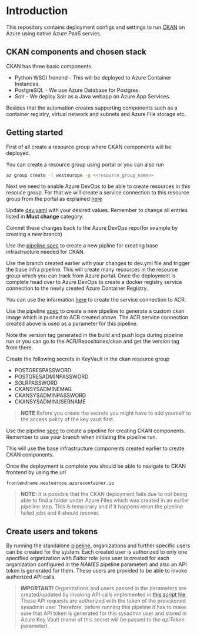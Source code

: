 # Introduction

This repository contains deployment configs and settings to run [CKAN](https://ckan.org/) on Azure using native Azure PaaS servies.

## CKAN components and chosen stack

CKAN has three basic components

* Python WSGI fronend - This will be deployed to Azure Container Instances.
* PostgreSQL - We use Azure Database for Postgres.
* Solr - We deploy Solr as a Java webapp on Azure App Services.

Besides that the automation creates supporting components such as a container registry, virtual network and subnets and Azure File storage etc.

## Getting started

First of all create a resource group where CKAN components will be deployed.

You can create a resource group using portal or you can also run

```bash
az group create -l westeurope -g <<resource_group_name>>
```

Next we need to enable Azure DevOps to be able to create resources in this resouce group. For that we will create a service connection to this resource group from the portal as explained [here](https://docs.microsoft.com/en-us/azure/devops/pipelines/library/service-endpoints?view=azure-devops&tabs=yaml)

Update [dev.yaml](pipelines/templates/variables/dev.yml) with your desired values. Remember to change all entries listed in **Must change** category.

Commit these changes back to the Azure DevOps repo(for example by creating a new branch)

Use the [pipeline spec](pipelines/create-base-infra.yml) to create a new pipline for creating base infrastructure needed for CKAN.

Use the branch created earlier with your changes to dev.yml file and trigger the base infra pipeline. This will create many resources in the resource group which you can track from Azure portal. Once the deployment is complete head over to Azure DevOps to create a docker registry service connection to the newly created Azure Container Registry.

You can use the information [here](https://docs.microsoft.com/en-us/azure/devops/pipelines/library/service-endpoints?view=azure-devops&tabs=yaml#sep-docreg) to create the service connection to ACR.

Use the pipeline [spec](frontend-ui/pipelines/build-and-push-container.yaml) to create a new pipeline to generate a custom ckan image which is pushed to ACR created above. The ACR service connection created above is used as a parameter for this pipeline.

Note the version tag generated in the build and push logs during pipeline run or you can go to the ACR/Repositories/ckan and get the version tag from there.

Create the following secrets in KeyVault in the ckan resource group

* POSTGRESPASSWORD
* POSTGRESADMINPASSWORD
* SOLRPASSWORD
* CKANSYSADMINEMAIL
* CKANSYSADMINPASSWORD
* CKANSYSADMINUSERNAME

> **NOTE** Before you create the secrets you might have to add yourself to the access policy of the key vault first.

Use the pipeline [spec](pipelines/create-public-catalog.yml) to create a pipeline for creating CKAN components. Remember to use your branch when initiating the pipeline run.

This will use the base infrastructure components created earlier to create CKAN components.

Once the deployment is complete you should be able to navigate to CKAN frontend by using the url

``
frontendname.westeurope.azurecontainer.io
``

>**NOTE:** It is possible that the CKAN deployment fails due to not being able to find a folder under Azure Files which was created in an earlier pipeline step. This is temporary and if it happens rerun the pipeline failed jobs and it should recover.

## Create users and tokens

By running the standalone [pipeline](pipelines/create-users-and-tokens.yml), organizations and further specific users can be created for the system. Each created user is authorized to only one specified organization with *Editor* role (one user is created for each organization configured in the *NAMES* pipeline parameter) and also an API token is generated for them. These users are provided to be able to invoke authorized API calls.

> **IMPORTANT!** Organizations and users passed in the parameters are created/updated by invoking API calls implemented in [this script file](scripts/environment/new-ckanorganduser.ps1). These API requests are authorized with the token of the provisioned sysadmin user Therefore, before running this pipeline it has to make sure that API token is generated for this sysadmin user and stored in Azure Key Vault (name of this secret will be passed to the *apiToken* parameter).

